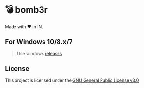 # 💣 bomb3r 

Made with ❤ in IN.

## For Windows 10/8.x/7

> Use windows [releases](https://github.com/iMro0t/bomb3r/releases)

## License
This project is licensed under the [GNU General Public License v3.0](https://github.com/iMro0t/bomb3r/blob/master/LICENSE)

